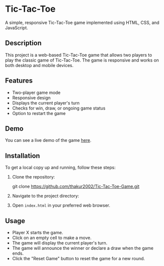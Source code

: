 # Tic-Tac-Toe

A simple, responsive Tic-Tac-Toe game implemented using HTML, CSS, and JavaScript.


## Description

This project is a web-based Tic-Tac-Toe game that allows two players to play the classic game of Tic-Tac-Toe. The game is responsive and works on both desktop and mobile devices.

## Features

- Two-player game mode
- Responsive design
- Displays the current player's turn
- Checks for win, draw, or ongoing game status
- Option to restart the game

## Demo

You can see a live demo of the game [here](#).

## Installation
To get a local copy up and running, follow these steps:

1. Clone the repository:
   
    git clone https://github.com/thakur2002/Tic-Tac-Toe-Game.git
  

2. Navigate to the project directory:

3. Open `index.html` in your preferred web browser.

## Usage

- Player X starts the game.
- Click on an empty cell to make a move.
- The game will display the current player's turn.
- The game will announce the winner or declare a draw when the game ends.
- Click the "Reset Game" button to reset the game for a new round.
